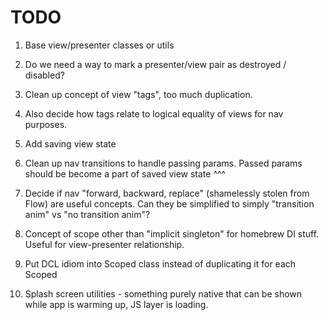 # TODO

1. Base view/presenter classes or utils

2. Do we need a way to mark a presenter/view pair as destroyed / disabled?

3. Clean up concept of view "tags", too much duplication.

4. Also decide how tags relate to logical equality of views for nav purposes.

5. Add saving view state

6. Clean up nav transitions to handle passing params. Passed params should be become a part of saved view state ^^^

7. Decide if nav "forward, backward, replace" (shamelessly stolen from Flow) are useful concepts. Can they be simplified to simply "transition anim" vs "no transition anim"?

8. Concept of scope other than "implicit singleton" for homebrew DI stuff. Useful for view-presenter relationship.

9. Put DCL idiom into Scoped class instead of duplicating it for each Scoped

10. Splash screen utilities - something purely native that can be shown while app is warming up, JS layer is loading.
